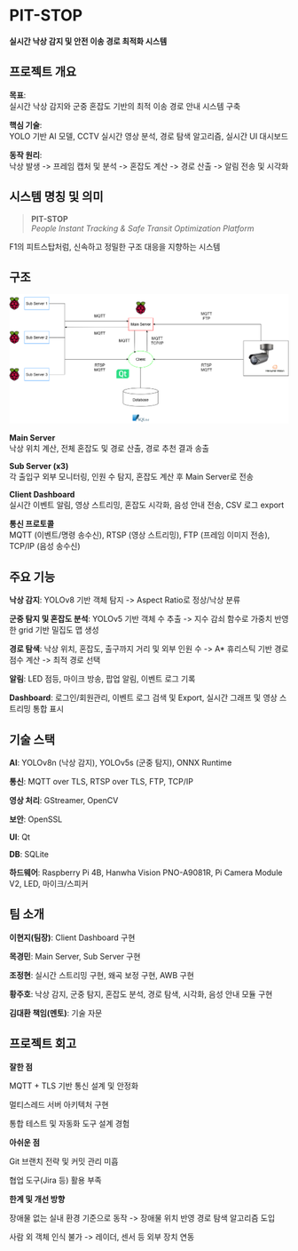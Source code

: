 # PIT-STOP

**실시간 낙상 감지 및 안전 이송 경로 최적화 시스템**  

## 프로젝트 개요

**목표**:  
실시간 낙상 감지와 군중 혼잡도 기반의 최적 이송 경로 안내 시스템 구축

**핵심 기술**:  
YOLO 기반 AI 모델, CCTV 실시간 영상 분석, 경로 탐색 알고리즘, 실시간 UI 대시보드

**동작 원리**:  
낙상 발생 -> 프레임 캡처 및 분석 -> 혼잡도 계산 -> 경로 산출 -> 알림 전송 및 시각화

## 시스템 명칭 및 의미

> **PIT-STOP**  
> _People Instant Tracking & Safe Transit Optimization Platform_  

F1의 피트스탑처럼, 신속하고 정밀한 구조 대응을 지향하는 시스템

## 구조

![System Architecture](images/system%20architecture.png)

**Main Server**  
낙상 위치 계산, 전체 혼잡도 및 경로 산출, 경로 추천 결과 송출

**Sub Server (x3)**  
각 출입구 외부 모니터링, 인원 수 탐지, 혼잡도 계산 후 Main Server로 전송

**Client Dashboard**  
실시간 이벤트 알림, 영상 스트리밍, 혼잡도 시각화, 음성 안내 전송, CSV 로그 export

**통신 프로토콜**  
MQTT (이벤트/명령 송수신), RTSP (영상 스트리밍), FTP (프레임 이미지 전송), TCP/IP (음성 송수신)

## 주요 기능

**낙상 감지**:
YOLOv8 기반 객체 탐지 -> Aspect Ratio로 정상/낙상 분류

**군중 탐지 및 혼잡도 분석**:
YOLOv5 기반 객체 수 추출 -> 지수 감쇠 함수로 가중치 반영한 grid 기반 밀집도 맵 생성

**경로 탐색**:
낙상 위치, 혼잡도, 출구까지 거리 및 외부 인원 수 -> A* 휴리스틱 기반 경로 점수 계산 -> 최적 경로 선택

**알림**:
LED 점등, 마이크 방송, 팝업 알림, 이벤트 로그 기록

**Dashboard**:
로그인/회원관리, 이벤트 로그 검색 및 Export, 실시간 그래프 및 영상 스트리밍 통합 표시

## 기술 스택

**AI**: YOLOv8n (낙상 감지), YOLOv5s (군중 탐지), ONNX Runtime

**통신**: MQTT over TLS, RTSP over TLS, FTP, TCP/IP

**영상 처리**: GStreamer, OpenCV

**보안**: OpenSSL

**UI**: Qt

**DB**: SQLite

**하드웨어**: Raspberry Pi 4B, Hanwha Vision PNO-A9081R, Pi Camera Module V2, LED, 마이크/스피커

## 팀 소개

**이현지(팀장)**: Client Dashboard 구현

**목경민**: Main Server, Sub Server 구현

**조정현**: 실시간 스트리밍 구현, 왜곡 보정 구현, AWB 구현

**황주호**: 낙상 감지, 군중 탐지, 혼잡도 분석, 경로 탐색, 시각화, 음성 안내 모듈 구현

**김대환 책임(멘토)**: 기술 자문

## 프로젝트 회고

**잘한 점**

MQTT + TLS 기반 통신 설계 및 안정화

멀티스레드 서버 아키텍처 구현

통합 테스트 및 자동화 도구 설계 경험

**아쉬운 점**

Git 브랜치 전략 및 커밋 관리 미흡

협업 도구(Jira 등) 활용 부족

**한계 및 개선 방향**

장애물 없는 실내 환경 기준으로 동작 -> 장애물 위치 반영 경로 탐색 알고리즘 도입

사람 외 객체 인식 불가 -> 레이더, 센서 등 외부 장치 연동
